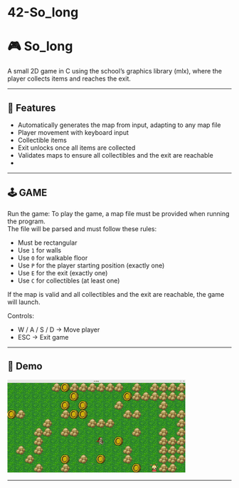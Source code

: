 # 42-So_long
# 🎮 So_long

A small 2D game in C using the school’s graphics library (mlx), where the player collects items and reaches the exit.

---

## 🔨 Features
- Automatically generates the map from input, adapting to any map file
- Player movement with keyboard input
- Collectible items
- Exit unlocks once all items are collected
- Validates maps to ensure all collectibles and the exit are reachable
- 
---

## 🕹️ GAME
Run the game:
To play the game, a map file must be provided when running the program.  
The file will be parsed and must follow these rules:

- Must be rectangular  
- Use `1` for walls  
- Use `0` for walkable floor  
- Use `P` for the player starting position (exactly one)  
- Use `E` for the exit (exactly one)  
- Use `C` for collectibles (at least one)

If the map is valid and all collectibles and the exit are reachable, the game will launch.
  
Controls:
- W / A / S / D → Move player  
- ESC → Exit game  

---

## 🎥 Demo
![Gameplay](so_long/assets/DEMO/Demo.gif)

---


